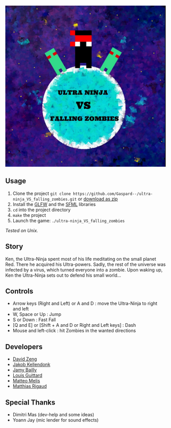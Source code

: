 ![img](https://raw.githubusercontent.com/Gaspard--/ultra-ninja_VS_falling_zombies/master/resources/Title.png)

## Usage
1. Clone the project `git clone https://github.com/Gaspard--/ultra-ninja_VS_falling_zombies.git` or [download as zip](https://github.com/Gaspard--/ultra-ninja_VS_falling_zombies/archive/master.zip)
2. Install the [GLFW](http://www.glfw.org/) and the [SFML](https://www.sfml-dev.org/) libraries
3. `cd` into the project directory
4. `make` the project
5. Launch the game: `./ultra-ninja_VS_falling_zombies`

*Tested on Unix.*

## Story

Ken, the Ultra-Ninja spent most of his life meditating on the small planet Red.
There he acquired his Ultra-powers.
Sadly, the rest of the universe was infected by a virus, which turned everyone into a zombie.
Upon waking up, Ken the Ultra-Ninja sets out to defend his small world...

## Controls

* Arrow keys (Right and Left) or A and D : move the Ultra-Ninja to right and left
* W, Space or Up : Jump
* S or Down : Fast Fall
* [Q and E] or [Shift + A and D or Right and Left keys] : Dash
* Mouse and left-click : hit Zombies in the wanted directions

## Developers
* [David Zeng](https://github.com/Arcsz)
* [Jakob Kellendonk](https://github.com/Gaspard--)
* [Jamy Bailly](https://github.com/baillyjamy)
* [Louis Guittard](https://github.com/TheSheepKing)
* [Matteo Melis](https://github.com/melis-m)
* [Matthias Rigaud](https://github.com/matthiasrigaud)

## Special Thanks

* Dimitri Mas (dev-help and some ideas)
* Yoann Jay (mic lender for sound effects)
